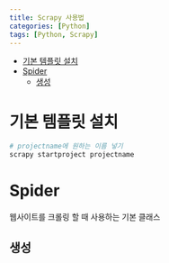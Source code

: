 ```yaml
---
title: Scrapy 사용법
categories: [Python]
tags: [Python, Scrapy]
---
```


- [기본 템플릿 설치](#기본-템플릿-설치)
- [Spider](#spider)
  - [생성](#생성)


# 기본 템플릿 설치

```bash
# projectname에 원하는 이름 넣기
scrapy startproject projectname
```

# Spider
웹사이트를 크롤링 할 때 사용하는 기본 클래스  

## 생성